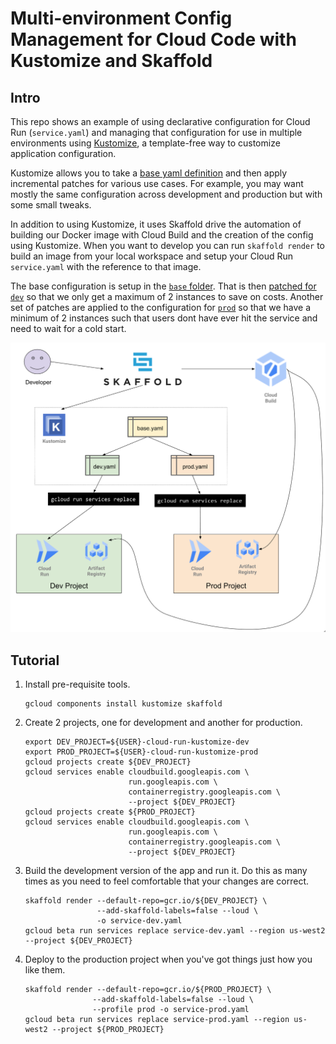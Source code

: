 # Multi-environment Config Management for Cloud Code with Kustomize and Skaffold

## Intro

This repo shows an example of using declarative configuration for Cloud Run (`service.yaml`)
and managing that configuration for use in multiple environments using [Kustomize](https://kustomize.io/), a template-free way to customize application configuration.

Kustomize allows you to take a [base yaml definition](./base/service.yaml) and then apply incremental patches for various use cases. For example, you may want mostly the same configuration across development and production but with some small tweaks.

In addition to using Kustomize, it uses Skaffold drive the automation of building our Docker image with Cloud Build and the creation of the config using Kustomize. When you want to develop you can run `skaffold render` to build an image from your local workspace and setup your Cloud Run `service.yaml` with the reference to that image.

The base configuration is setup in the [`base` folder](./base/). That is then [patched for `dev`](./dev/) so that we only get a maximum of 2 instances to save on costs.
Another set of patches are applied to the configuration for [`prod`](./prod/) so that we have a minimum of 2 instances such that users dont have ever hit the service and need to wait for a cold start.

![Architecture Diagram](arch.png)

## Tutorial

1. Install pre-requisite tools.

    ```shell
    gcloud components install kustomize skaffold
    ```

1. Create 2 projects, one for development and another for production.

    ```shell
    export DEV_PROJECT=${USER}-cloud-run-kustomize-dev
    export PROD_PROJECT=${USER}-cloud-run-kustomize-prod
    gcloud projects create ${DEV_PROJECT}
    gcloud services enable cloudbuild.googleapis.com \
                           run.googleapis.com \
                           containerregistry.googleapis.com \
                           --project ${DEV_PROJECT}
    gcloud projects create ${PROD_PROJECT}
    gcloud services enable cloudbuild.googleapis.com \
                           run.googleapis.com \
                           containerregistry.googleapis.com \
                           --project ${DEV_PROJECT}
    ```

1. Build the development version of the app and run it. Do this as many times as you need to feel comfortable that your changes are correct.

    ```shell
    skaffold render --default-repo=gcr.io/${DEV_PROJECT} \
                    --add-skaffold-labels=false --loud \
                    -o service-dev.yaml
    gcloud beta run services replace service-dev.yaml --region us-west2 --project ${DEV_PROJECT}
    ```

1. Deploy to the production project when you've got things just how you like them.

    ```shell
    skaffold render --default-repo=gcr.io/${PROD_PROJECT} \
                   --add-skaffold-labels=false --loud \
                   --profile prod -o service-prod.yaml
    gcloud beta run services replace service-prod.yaml --region us-west2 --project ${PROD_PROJECT}
    ```
